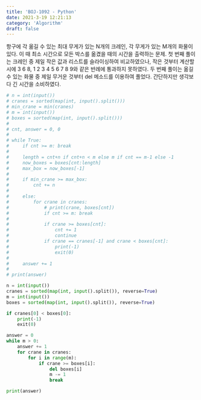 ```yaml
---
title: 'BOJ-1092 - Python'
date: 2021-3-19 12:21:13
category: 'Algorithm'
draft: false
---
```

항구에 각 옮길 수 있는 최대 무게가 있는 N개의 크레인, 각 무게가 있는 M개의 화물이 있다. 이 때 최소 시간으로 모든 박스를 옮겼을 때의 시간을 출력하는 문제. 첫 번째 풀이는 크레인 중 제일 작은 값과 리스트를 슬라이싱하여 비교하였으나, 작은 것부터 계산할 시에 3 6 8, 1 2 3 4 5 6 7 8 9와 같은 반례에 통과하지 못하였다. 두 번째 풀이는 옮길 수 있는 화물 중 제일 무거운 것부터 del 메소드를 이용하여 풀었다. 간단하지만 생각보다 긴 시간을 소비하였다.
```python
# n = int(input())
# cranes = sorted(map(int, input().split()))
# min_crane = min(cranes)
# m = int(input())
# boxes = sorted(map(int, input().split()))
#
# cnt, answer = 0, 0
#
# while True:
#     if cnt >= m: break
#
#     length = cnt+n if cnt+n < m else m if cnt == m-1 else -1
#     now_boxes = boxes[cnt:length]
#     max_box = now_boxes[-1]
#
#     if min_crane >= max_box:
#         cnt += n
#
#     else:
#         for crane in cranes:
#             # print(crane, boxes[cnt])
#             if cnt >= m: break
#
#             if crane >= boxes[cnt]:
#                 cnt += 1
#                 continue
#             if crane == cranes[-1] and crane < boxes[cnt]:
#                 print(-1)
#                 exit(0)
#
#     answer += 1
#
# print(answer)

n = int(input())
cranes = sorted(map(int, input().split()), reverse=True)
m = int(input())
boxes = sorted(map(int, input().split()), reverse=True)

if cranes[0] < boxes[0]:
    print(-1)
    exit(0)

answer = 0
while m > 0:
    answer += 1
    for crane in cranes:
        for i in range(m):
            if crane >= boxes[i]:
                del boxes[i]
                m -= 1
                break

print(answer)

```